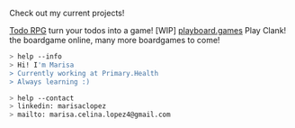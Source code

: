 Check out my current projects!

<a href="https://todorpg.playboard.games">Todo RPG</a> turn your todos into a game! [WIP] 
<a href="https://playboard.games">playboard.games</a> Play Clank! the boardgame online, many more boardgames to come!


````bash
> help --info
> Hi! I'm Marisa
> Currently working at Primary.Health
> Always learning :)
````


````bash
> help --contact
> linkedin: marisaclopez
> mailto: marisa.celina.lopez4@gmail.com
````
